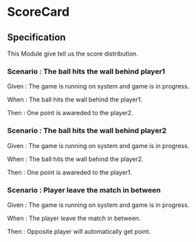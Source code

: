 # ScoreCard

## Specification

This Module give tell us the score distribution.

### Scenario : The ball hits the wall behind player1

Given : The game is running on system and game is in progress.

When : The ball hits the wall behind the player1.

Then : One point is awareded to the player2.

### Scenario : The ball hits the wall behind player2

Given : The game is running on system and game is in progress.

When : The ball hits the wall behind the player2.

Then : One point is awareded to the player1.

### Scenario : Player leave the match in between

Given : The game is running on system and game is in progress.

When : The player leave the match in between.

Then : Opposite player will automatically get point.
